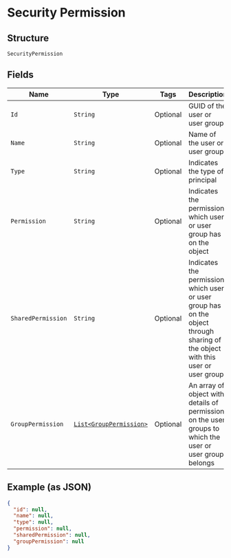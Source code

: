 
# Security Permission

## Structure

`SecurityPermission`

## Fields

| Name | Type | Tags | Description | Getter | Setter |
|  --- | --- | --- | --- | --- | --- |
| `Id` | `String` | Optional | GUID of the user or user group | String getId() | setId(String id) |
| `Name` | `String` | Optional | Name of the user or user group | String getName() | setName(String name) |
| `Type` | `String` | Optional | Indicates the type of principal | String getType() | setType(String type) |
| `Permission` | `String` | Optional | Indicates the permission which user or user group has on the object | String getPermission() | setPermission(String permission) |
| `SharedPermission` | `String` | Optional | Indicates the permission which user or user group has on the object through sharing of the object with this user or user group | String getSharedPermission() | setSharedPermission(String sharedPermission) |
| `GroupPermission` | [`List<GroupPermission>`](../../doc/models/group-permission.md) | Optional | An array of object with details of permission on the user groups to which the user or user group belongs | List<GroupPermission> getGroupPermission() | setGroupPermission(List<GroupPermission> groupPermission) |

## Example (as JSON)

```json
{
  "id": null,
  "name": null,
  "type": null,
  "permission": null,
  "sharedPermission": null,
  "groupPermission": null
}
```

